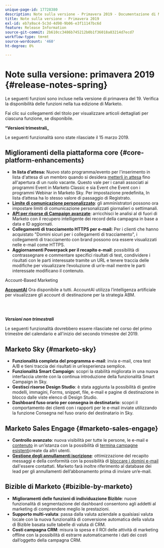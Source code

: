 ```yaml
---
unique-page-id: 17728380
description: Note sulla versione - Primavera 2019 - Documentazione di Marketo - Documentazione del prodotto
title: Note sulla versione - Primavera 2019
exl-id: eb7a9ac4-5c3d-4d98-9b06-e3f11147bc6d
feature: Release Information
source-git-commit: 2b610cc3486b745212b0b1f36018a83214d7ecd7
workflow-type: tm+mt
source-wordcount: '460'
ht-degree: 0%

---
```


# Note sulla versione: primavera 2019 {#release-notes-spring}

Le seguenti funzioni sono incluse nella versione di primavera del 19. Verifica la disponibilità delle funzioni nella tua edizione di Marketo.

Fai clic sui collegamenti del titolo per visualizzare articoli dettagliati per ciascuna funzione, se disponibile.

***Versioni trimestrali_**

Le seguenti funzionalità sono state rilasciate il 15 marzo 2019.

## Miglioramenti della piattaforma core {#core-platform-enhancements}

* **In lista d’attesa:** Nuovo stato programma/evento per l&#39;inserimento in lista d&#39;attesa di un membro quando si desidera [metterli in attesa](/help/marketo/product-docs/core-marketo-concepts/smart-campaigns/program-flow-actions/change-program-status.md) fino all&#39;apertura di un ruolo vacante. Questo vale per i canali associati ai programmi Event in Marketo Classic e sia Event che Event con i programmi Webinar in Marketo Sky. Per impostazione predefinita, In lista d’attesa ha lo stesso valore di passaggio di Registrato.
* **[Limite di comunicazione personalizzato](/help/marketo/product-docs/administration/email-setup/enable-communication-limits.md)**: gli amministratori possono ora impostare limiti di comunicazione personalizzati giornalieri o settimanali.
* **[API per risorse di Campaign avanzate](https://experienceleague.adobe.com/en/docs/marketo-developer/marketo/rest/assets/smart-campaigns)**: arricchisci le analisi al di fuori di Marketo con il recupero intelligente dei record della campagna in base a data e ID aggiornati.
* **Collegamenti di tracciamento HTTPS per e-mail:** Per i clienti che hanno acquistato &quot;Domini sicuri per i collegamenti di tracciamento&quot;, i collegamenti di tracciamento con brand possono ora essere visualizzati nelle e-mail come HTTPS.
* **Aggiornamenti Powerpack per il recapito e-mail**: possibilità di contrassegnare e commentare specifici risultati di test, condividere i risultati con le parti interessate tramite un URL e tenere traccia delle modifiche per visualizzare l’evoluzione di un’e-mail mentre le parti interessate modificano il contenuto.

Account-Based Marketing

**[AccountAI](/help/marketo/product-docs/target-account-management/account-profiling/account-profiling-ranking-and-tuning.md)** Ora disponibile a tutti. AccountAI utilizza l’intelligenza artificiale per visualizzare gli account di destinazione per la strategia ABM.

<br> 

**_Versioni non trimestrali_**

Le seguenti funzionalità dovrebbero essere rilasciate nel corso del primo trimestre del calendario e all&#39;inizio del secondo trimestre del 2019.

## Marketo Sky {#marketo-sky}

* **Funzionalità completa del programma e-mail**: invia e-mail, crea test A/B e tieni traccia dei risultati in un’esperienza semplice.
* **Funzionalità Smart Campaign**: scopri la stabilità migliorata in una nuova interfaccia utente con la continua introduzione della funzionalità Smart Campaign in Sky.
* **Gestisci risorse Design Studio**: è stata aggiunta la possibilità di gestire modelli, immagini, Forms, snippet, file, e-mail e pagine di destinazione in blocco dalle viste elenco di Design Studio.
* **Dashboard fuso orario per consegna in destinatario**: scopri il comportamento dei clienti con i rapporti per le e-mail inviate utilizzando la funzione Consegna nel fuso orario del destinatario in Sky.

## Marketo Sales Engage {#marketo-sales-engage}

* **Controllo avanzato**: nuova visibilità per tutte le persone, le e-mail e [contenuto](/help/marketo/product-docs/marketo-sales-connect/templates/view-template-list-as-another-user.md) in un’istanza con la possibilità di [termina campagne esistenti](/help/marketo/product-docs/marketo-sales-connect/campaigns/view-campaigns-list-as-another-user.md)create da altri utenti.
* **[Gestione degli annullamenti iscrizione](/help/marketo/product-docs/marketo-sales-connect/email/unsubscribes/marketo-unsubscribe-check.md)**: ottimizzazione del recapito messaggi e della conformità con la possibilità di [bloccare i domini e-mail](/help/marketo/product-docs/marketo-sales-connect/admin/blocked-domains.md) dall&#39;essere contattati. Marketo farà inoltre riferimento al database dei lead per gli annullamenti dell’abbonamento prima di inviare un’e-mail.

## Bizible di Marketo {#bizible-by-marketo}

* **Miglioramenti delle funzioni di individuazione Bizible**: nuove funzionalità di segmentazione del dashboard consentono agli addetti al marketing di comprendere meglio le prestazioni.
* **Supporto multi-valuta**: passa dalla valuta aziendale a qualsiasi valuta locale con la nuova funzionalità di conversione automatica della valuta di Bizible basata sulle tabelle di valuta di CRM.
* **Costi campagna CRM**: misura la spesa e il ROI delle attività di marketing offline con la possibilità di estrarre automaticamente i dati dei costi dall’oggetto della campagna CRM.
